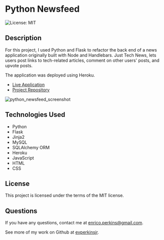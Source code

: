 # Python Newsfeed
![License: MIT](https://img.shields.io/badge/License-MIT-yellow.svg)

## Description
For this project, I used Python and Flask to refactor the back end of a news application originally built with Node and Handlebars. Just Tech News, lets users post links to tech-related articles, comment on other users' posts, and upvote posts.

The application was deployed using Heroku.
- [Live Application](https://twilight-feather-9881.herokuapp.com/)
- [Project Repository](https://github.com/evperkinsjr/python-newsfeed)


![python_newsfeed_screenshot](https://user-images.githubusercontent.com/79537431/142084417-7571f794-1a28-4d86-a51b-d8050846bb93.png)


## Technologies Used
- Python
- Flask
- Jinja2
- MySQL
- SQLAlchemy ORM
- Heroku
- JavaScript
- HTML
- CSS


## License
This project is licensed under the terms of the MIT license.


## Questions
If you have any questions, contact me at enrico.perkins@gmail.com.

See more of my work on Github at [evperkinsjr](https://github.com/evperkinsjr/).
